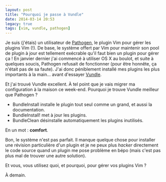 ```yaml
---
layout: post
title: "Pourquoi je passe à Vundle"
date: 2014-03-14 20:53
legacy: true
tags: [vim, vundle, pathogen]
---
```


Je suis (j'étais) un utilisateur de [Pathogen](https://github.com/tpope/vim-pathogen), le plugin Vim pour gérer
les plugins Vim (!). De base, le système offert par Vim pour maintenir son
pool de plugin à jour est tellement exécrable qu'il faut bien un plugin
pour gérer ça ! En janvier dernier j'ai commencé à utiliser OS X au boulot,
et suite à quelques soucis, Pathogen refusait de fonctionner (pour être
honnête, ça n'était pas de sa faute). J'ai donc péniblement installé mes
plugins les plus importants à la main… avant d'essayer [Vundle](https://github.com/gmarik/Vundle.vim).

<!-- more -->

Et j'ai trouvé Vundle excellent. À tel point que je vais migrer ma configuration
à la maison ce week-end. Pourquoi je trouve Vundle meilleur que Pathogen ?

- BundleInstall installe le plugin tout seul comme un grand, et aussi la
  documentation.
- BundleInstall! met à jour les plugins.
- BundleClean désinstalle automatiquement les plugins inutilisés.

En un mot : **comfort**.

Bon, le système n'est pas parfait. Il manque quelque chose pour 
installer une révision particulière d'un plugin et je ne peux plus *hacker*
directement le code source quand un plugin me pose problème en bépo (mais c'est
pas plus mal de trouver une autre solution).

Et vous, vous utilisez quoi, et pourquoi, pour gérer vos plugins Vim ?



À demain.



